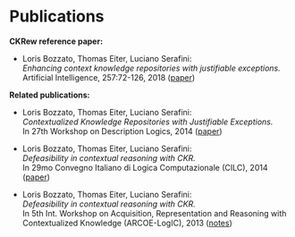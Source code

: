 Publications
===

**CKRew reference paper:**

* Loris Bozzato, Thomas Eiter, Luciano Serafini:  
*Enhancing context knowledge repositories with justifiable exceptions.*  
Artificial Intelligence, 257:72-126, 2018 ([paper](https://doi.org/10.1016/j.artint.2017.12.005))

**Related publications:**

* Loris Bozzato, Thomas Eiter, Luciano Serafini:  
*Contextualized Knowledge Repositories with Justifiable Exceptions.*  
In 27th Workshop on Description Logics, 2014 ([paper](http://ceur-ws.org/Vol-1193/paper_74.pdf))

* Loris Bozzato, Thomas Eiter, Luciano Serafini:  
*Defeasibility in contextual reasoning with CKR.*  
In 29mo Convegno Italiano di Logica Computazionale (CILC), 2014 ([paper](http://ceur-ws.org/Vol-1195/long9.pdf))

* Loris Bozzato, Thomas Eiter, Luciano Serafini:  
*Defeasibility in contextual reasoning with CKR.*  
In 5th Int. Workshop on Acquisition, Representation and Reasoning with Contextualized Knowledge (ARCOE-LogIC), 2013 ([notes](http://www.arcoe.org/2013/notes.html))